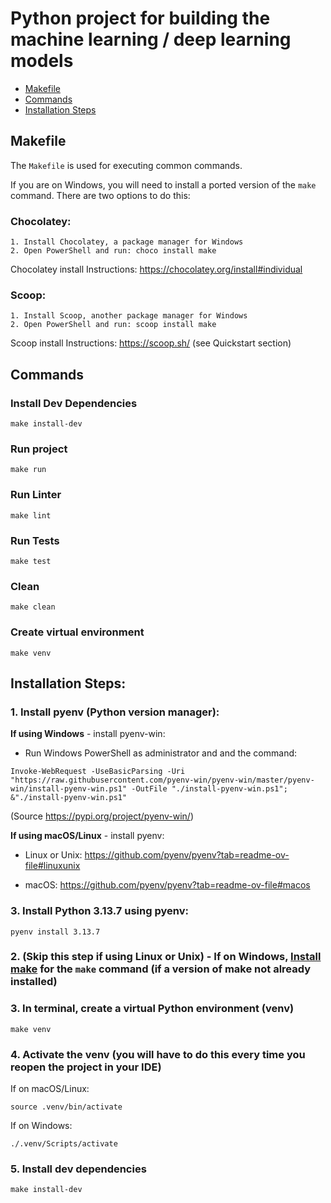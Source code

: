 # Python project for building the machine learning / deep learning models

- [Makefile](#makefile)
- [Commands](#commands)
- [Installation Steps](#installation-steps)

## Makefile

The `Makefile` is used for executing common commands.

If you are on Windows, you will need to install a ported version of the `make` command. There are two options to do this:

### Chocolatey:

    1. Install Chocolatey, a package manager for Windows 
    2. Open PowerShell and run: choco install make
Chocolatey install Instructions: https://chocolatey.org/install#individual

### Scoop:

    1. Install Scoop, another package manager for Windows
    2. Open PowerShell and run: scoop install make
Scoop install Instructions: https://scoop.sh/ (see Quickstart section)

## Commands

### Install Dev Dependencies
  ```
  make install-dev
  ```

### Run project
  ```
  make run
  ```

### Run Linter
  ```
  make lint
  ```
  
### Run Tests
  ```
  make test
  ```
  
### Clean
  ```
  make clean
  ```

### Create virtual environment
  ```
  make venv
  ```

## Installation Steps:

  ### 1. Install pyenv (Python version manager):
  
  __If using Windows__ - install pyenv-win:
  
  - Run Windows PowerShell as administrator and and the command:
  ```
  Invoke-WebRequest -UseBasicParsing -Uri "https://raw.githubusercontent.com/pyenv-win/pyenv-win/master/pyenv-win/install-pyenv-win.ps1" -OutFile "./install-pyenv-win.ps1"; &"./install-pyenv-win.ps1"
  ```

  (Source https://pypi.org/project/pyenv-win/)

  __If using macOS/Linux__ - install pyenv:
  
  - Linux or Unix: https://github.com/pyenv/pyenv?tab=readme-ov-file#linuxunix
  
  - macOS: https://github.com/pyenv/pyenv?tab=readme-ov-file#macos

  ### 3. Install Python 3.13.7 using pyenv:

  ```
  pyenv install 3.13.7
  ```

  ### 2. (Skip this step if using Linux or Unix) - If on Windows, [Install make](#makefile) for the `make` command (if a version of make not already installed)

  ### 3. In terminal, create a virtual Python environment (venv)
  ```
  make venv
  ```

  ### 4. Activate the venv (you will have to do this every time you reopen the project in your IDE)
      
  If on macOS/Linux:

  ```
  source .venv/bin/activate
  ```

  If on Windows:

  ```
  ./.venv/Scripts/activate
  ```
      
  ### 5. Install dev dependencies
  ```
  make install-dev
  ```

